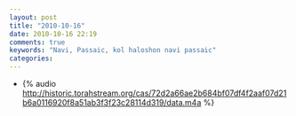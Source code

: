 ```yaml
---
layout: post
title: "2010-10-16"
date: 2010-10-16 22:19
comments: true
keywords: "Navi, Passaic, kol haloshon navi passaic" 
categories: 
---
```


 * {% audio http://historic.torahstream.org/cas/72d2a66ae2b684bf07df4f2aaf07d21b6a0116920f8a51ab3f3f23c28114d319/data.m4a %}

